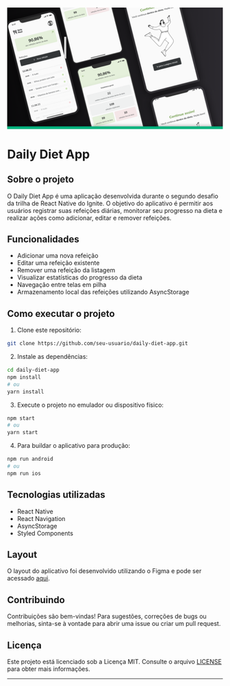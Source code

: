 ![Cook App](assets/Cover.png)

# Daily Diet App

## Sobre o projeto

O Daily Diet App é uma aplicação desenvolvida durante o segundo desafio da trilha de React Native do Ignite. O objetivo do aplicativo é permitir aos usuários registrar suas refeições diárias, monitorar seu progresso na dieta e realizar ações como adicionar, editar e remover refeições.

## Funcionalidades

- Adicionar uma nova refeição
- Editar uma refeição existente
- Remover uma refeição da listagem
- Visualizar estatísticas do progresso da dieta
- Navegação entre telas em pilha
- Armazenamento local das refeições utilizando AsyncStorage

## Como executar o projeto

1. Clone este repositório:

```bash
git clone https://github.com/seu-usuario/daily-diet-app.git
```

2. Instale as dependências:

```bash
cd daily-diet-app
npm install
# ou
yarn install
```

3. Execute o projeto no emulador ou dispositivo físico:

```bash
npm start
# ou
yarn start
```

4. Para buildar o aplicativo para produção:

```bash
npm run android
# ou
npm run ios
```

## Tecnologias utilizadas

- React Native
- React Navigation
- AsyncStorage
- Styled Components

## Layout

O layout do aplicativo foi desenvolvido utilizando o Figma e pode ser acessado [aqui](link_para_o_layout_no_figma).

## Contribuindo

Contribuições são bem-vindas! Para sugestões, correções de bugs ou melhorias, sinta-se à vontade para abrir uma issue ou criar um pull request.

## Licença

Este projeto está licenciado sob a Licença MIT. Consulte o arquivo [LICENSE](link_para_o_arquivo_license) para obter mais informações.

---
